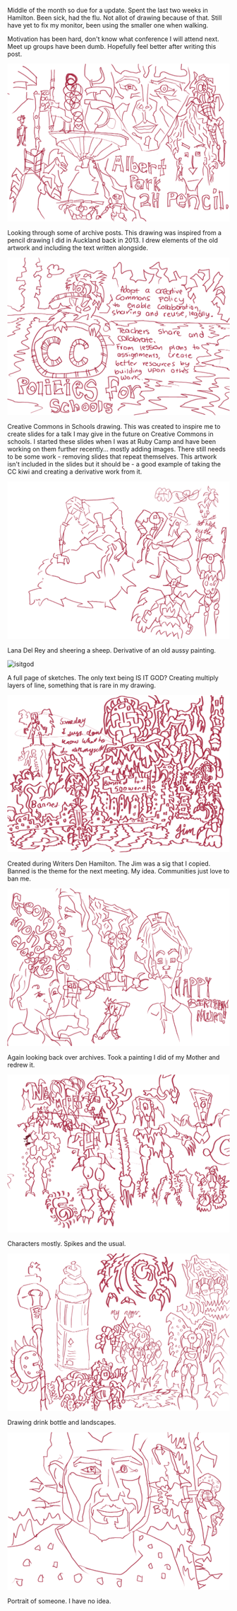 Middle of the month so due for a update. Spent the last two weeks in Hamilton.
Been sick, had the flu. Not allot of drawing because of that. Still have yet 
to fix my monitor, been using the smaller one when walking. 

Motivation has been hard, don't know what conference I will attend next. Meet up
groups have been dumb. Hopefully feel better after writing this post. 

![albertpark](/galleries/2016/04/17/albertpark.png)

Looking through some of archive posts. This drawing was inspired from a pencil
drawing I did in Auckland back in 2013. I drew elements of the old artwork and
including the text written alongside. 

![cc4schools](/galleries/2016/04/17/cc4schools.png)

Creative Commons in Schools drawing. This was created to inspire me to create
slides for a talk I may give in the future on Creative Commons in schools.
I started these slides when I was at Ruby Camp and have been working on them 
further recently... mostly adding images. There still needs to be some work - 
removing slides that repeat themselves. This artwork isn't included in the slides
but it should be - a good example of taking the CC kiwi and creating a derivative
work from it. 

![highbeach](/galleries/2016/04/17/highbeach.png)

Lana Del Rey and sheering a sheep. Derivative of an old aussy painting.

![isitgod](/galleries/2016/04/17/isitgod.png)

A full page of sketches. The only text being IS IT GOD? Creating multiply layers
of line, something that is rare in my drawing. 

![jim-writersde](/galleries/2016/04/17/jim-writersden.png)

Created during Writers Den Hamilton. The Jim was a sig that I copied. Banned is 
the theme for the next meeting. My idea. Communities just love to ban me. 

![mumbirthday](/galleries/2016/04/17/mumbirthday.png)

Again looking back over archives. Took a painting I did of my Mother and 
redrew it. 

![ecrotes](/galleries/2016/04/17/necrotes.png)

Characters mostly. Spikes and the usual. 

![igbottle](/galleries/2016/04/17/nigbottle.png)

Drawing drink bottle and landscapes. 

![smiledude](/galleries/2016/04/17/smiledude.png)

Portrait of someone. I have no idea. 
